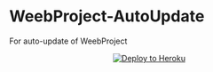 # WeebProject-AutoUpdate
For auto-update of WeebProject
<p align="center"><a href="https://heroku.com/deploy?template=https://github.com/tiararosebiezetta/WeebProject-AutoUpdate"> <img src="https://www.herokucdn.com/deploy/button.png" alt="Deploy to Heroku"/></a></p>
